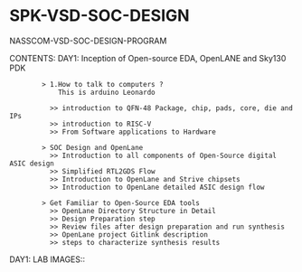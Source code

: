 # SPK-VSD-SOC-DESIGN

NASSCOM-VSD-SOC-DESIGN-PROGRAM

CONTENTS:
  DAY1: Inception of Open-source EDA, OpenLANE and Sky130 PDK
  
            > 1.How to talk to computers ?
                This is arduino Leonardo 
            
              >> introduction to QFN-48 Package, chip, pads, core, die and IPs
              >> introduction to RISC-V
              >> From Software applications to Hardware
              
            > SOC Design and OpenLane
              >> Introduction to all components of Open-Source digital ASIC design 
              >> Simplified RTL2GDS Flow
              >> Introduction to OpenLane and Strive chipsets
              >> Introduction to OpenLane detailed ASIC design flow

            > Get Familiar to Open-Source EDA tools
              >> OpenLane Directory Structure in Detail
              >> Design Preparation step
              >> Review files after design preparation and run synthesis
              >> OpenLane project Gitlink description
              >> steps to characterize synthesis results


DAY1:  LAB IMAGES::
      
  
  
                      
